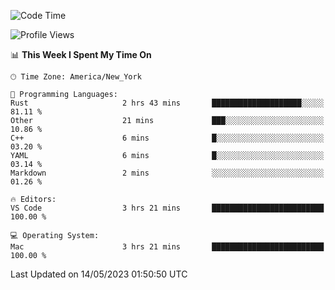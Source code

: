 <!--START_SECTION:waka-->
![Code Time](http://img.shields.io/badge/Code%20Time-366%20hrs%2055%20mins-blue)

![Profile Views](http://img.shields.io/badge/Profile%20Views-2-blue)

📊 **This Week I Spent My Time On** 

```text
🕑︎ Time Zone: America/New_York

💬 Programming Languages: 
Rust                     2 hrs 43 mins       ████████████████████░░░░░   81.11 % 
Other                    21 mins             ███░░░░░░░░░░░░░░░░░░░░░░   10.86 % 
C++                      6 mins              █░░░░░░░░░░░░░░░░░░░░░░░░   03.20 % 
YAML                     6 mins              █░░░░░░░░░░░░░░░░░░░░░░░░   03.14 % 
Markdown                 2 mins              ░░░░░░░░░░░░░░░░░░░░░░░░░   01.26 % 

🔥 Editors: 
VS Code                  3 hrs 21 mins       █████████████████████████   100.00 % 

💻 Operating System: 
Mac                      3 hrs 21 mins       █████████████████████████   100.00 % 
```


 Last Updated on 14/05/2023 01:50:50 UTC
<!--END_SECTION:waka-->
